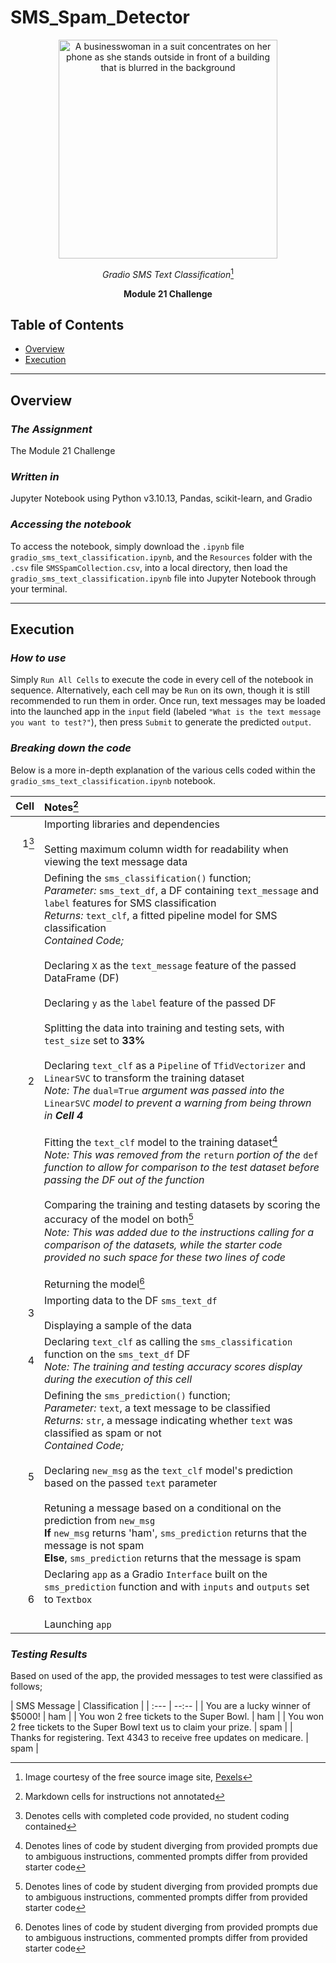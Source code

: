 # SMS_Spam_Detector

<div align='center'>
    <img src='https://images.pexels.com/photos/5999793/pexels-photo-5999793.jpeg' height='350' text='A business woman concentrates on her smartphone as she stands outside (image courtesy of Pexels)' alt='A businesswoman in a suit concentrates on her phone as she stands outside in front of a building that is blurred in the background' />

*Gradio SMS Text Classification*[^1]

**Module 21 Challenge**
</div>

## Table of Contents

* [Overview](#Overview)
* [Execution](#Execution)

---

## Overview

### *The Assignment*

The Module 21 Challenge 

### *Written in*

Jupyter Notebook using Python v3.10.13, Pandas, scikit-learn, and Gradio

### *Accessing the notebook*

To access the notebook, simply download the `.ipynb` file `gradio_sms_text_classification.ipynb`, and the `Resources` folder with the `.csv` file `SMSSpamCollection.csv`, into a local directory, then load the `gradio_sms_text_classification.ipynb` file into Jupyter Notebook through your terminal.

---

## Execution

### *How to use*

Simply `Run All Cells` to execute the code in every cell of the notebook in sequence. Alternatively, each cell may be `Run` on its own, though it is still recommended to run them in order. Once run, text messages may be loaded into the launched app in the `input` field (labeled `"What is the text message you want to test?"`), then press `Submit` to generate the predicted `output`.

### *Breaking down the code*

Below is a more in-depth explanation of the various cells coded within the `gradio_sms_text_classification.ipynb` notebook.

| Cell | Notes[^2] |
| ---: | :--- |
| 1[^3] | Importing libraries and dependencies <br> <br> Setting maximum column width for readability when viewing the text message data |
| 2 | Defining the `sms_classification()` function; <br> *Parameter:* `sms_text_df`, a DF containing `text_message` and `label` features for SMS classification <br> *Returns:* `text_clf`, a fitted pipeline model for SMS classification <br> *Contained Code;* <br> <br> Declaring `X` as the `text_message` feature of the passed DataFrame (DF) <br> <br> Declaring `y` as the `label` feature of the passed DF <br> <br> Splitting the data into training and testing sets, with `test_size` set to **33%** <br> <br> Declaring `text_clf` as a `Pipeline` of `TfidVectorizer` and `LinearSVC` to transform the training dataset <br> *Note: The* `dual=True` *argument was passed into the* `LinearSVC` *model to prevent a warning from being thrown in **Cell 4*** <br> <br> Fitting the `text_clf` model to the training dataset[^4] <br> *Note: This was removed from the* `return` *portion of the* `def` *function to allow for comparison  to the test dataset before passing the DF out of the function* <br> <br> Comparing the training and testing datasets by scoring the accuracy of the model on both[^4] <br> *Note: This was added due to the instructions calling for a comparison of the datasets, while the starter code provided no such space for these two lines of code* <br> <br> Returning the model[^4] |
| 3 | Importing data to the DF `sms_text_df` <br> <br> Displaying a sample of the data |
| 4 | Declaring `text_clf` as calling the `sms_classification` function on the `sms_text_df` DF <br> *Note: The training and testing accuracy scores display during the execution of this cell* |
| 5 | Defining the `sms_prediction()` function; <br> *Parameter:* `text`, a text message to be classified <br> *Returns:* `str`, a message indicating whether `text` was classified as spam or not <br> *Contained Code;* <br> <br> Declaring `new_msg` as the `text_clf` model's prediction based on the passed `text` parameter <br> <br> Retuning a message based on a conditional on the prediction from `new_msg` <br> **If** `new_msg` returns 'ham', `sms_prediction` returns that the message is not spam <br> **Else**, `sms_prediction` returns that the message is spam |
| 6 | Declaring `app` as a Gradio `Interface` built on the `sms_prediction` function and with `inputs` and `outputs` set to `Textbox` <br> <br> Launching `app` |

### *Testing Results*

Based on used of the app, the provided messages to test were classified as follows;

| SMS Message | Classification |
| :--- | --:-- |
| You are a lucky winner of $5000! | ham |
| You won 2 free tickets to the Super Bowl. | ham |
| You won 2 free tickets to the Super Bowl text us to claim your prize. | spam |
| Thanks for registering. Text 4343 to receive free updates on medicare. | spam |

[^1]: Image courtesy of the free source image site, <a href='https://www.pexels.com/photo/crop-concentrated-ethnic-businesswoman-with-smartphone-5999793/' title='Link to Pexels listing for image'>Pexels</a>

[^2]: Markdown cells for instructions not annotated

[^3]: Denotes cells with completed code provided, no student coding contained

[^4]: Denotes lines of code by student diverging from provided prompts due to ambiguous instructions, commented prompts differ from provided starter code